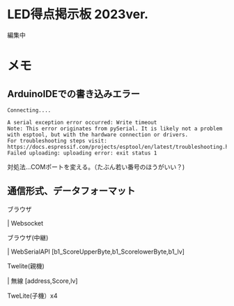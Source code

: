 # LED得点掲示板 2023ver.
編集中

# メモ
## ArduinoIDEでの書き込みエラー
```
Connecting....

A serial exception error occurred: Write timeout
Note: This error originates from pySerial. It is likely not a problem with esptool, but with the hardware connection or drivers.
For troubleshooting steps visit: https://docs.espressif.com/projects/esptool/en/latest/troubleshooting.html
Failed uploading: uploading error: exit status 1

```
対処法...COMポートを変える。（たぶん若い番号のほうがいい？)

## 通信形式、データフォーマット
ブラウザ

| Websocket

ブラウザ(中継)

| WebSerialAPI [b1_ScoreUpperByte,b1_ScorelowerByte,b1_lv]

Twelite(親機)

| 無線 [address,Score,lv]

TweLite(子機）x4
